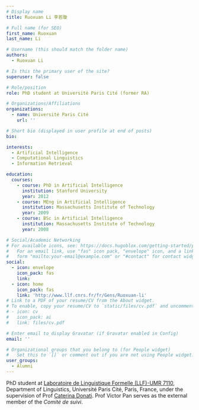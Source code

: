 ```yaml
---
# Display name
title: Ruoxuan Li 李若璇

# Full name (for SEO)
first_name: Ruoxuan
last_name: Li

# Username (this should match the folder name)
authors:
  - Ruoxuan Li

# Is this the primary user of the site?
superuser: false

# Role/position
role: PhD student at Université Paris Cité (former RA)

# Organizations/Affiliations
organizations: 
  - name: Université Paris Cité
    url: ''

# Short bio (displayed in user profile at end of posts)
bio: 

interests:
  - Artificial Intelligence
  - Computational Linguistics
  - Information Retrieval

education:
  courses:
    - course: PhD in Artificial Intelligence
      institution: Stanford University
      year: 2012
    - course: MEng in Artificial Intelligence
      institution: Massachusetts Institute of Technology
      year: 2009
    - course: BSc in Artificial Intelligence
      institution: Massachusetts Institute of Technology
      year: 2008

# Social/Academic Networking
# For available icons, see: https://docs.hugoblox.com/getting-started/page-builder/#icons
#   For an email link, use "fas" icon pack, "envelope" icon, and a link in the
#   form "mailto:your-email@example.com" or "#contact" for contact widget.
social:
  - icon: envelope
    icon_pack: fas
    link:
  - icon: home
    icon_pack: fas
    link: 'http://www.llf.cnrs.fr/fr/Gens/Ruoxuan-li'
# Link to a PDF of your resume/CV from the About widget.
# To enable, copy your resume/CV to `static/files/cv.pdf` and uncomment the lines below.
# - icon: cv
#   icon_pack: ai
#   link: files/cv.pdf

# Enter email to display Gravatar (if Gravatar enabled in Config)
email: ''

# Organizational groups that you belong to (for People widget)
#   Set this to `[]` or comment out if you are not using People widget.
user_groups:
  - Alumni
---
```

PhD student at [Laboratoire de Linguistique Formelle (LLF)-UMR 7110](http://www.llf.cnrs.fr), Department of Linguistics, Université Paris Cité, Paris, France, under the supervision of Prof [Caterina Donati](http://www.llf.cnrs.fr/fr/Gens/Donati). Prof Victor Pan serves as the external member of the *Comité de suivi*. 
